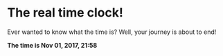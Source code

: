 # The real time clock!

Ever wanted to know what the time is? Well, your journey is about to end!

**The time is Nov 01, 2017, 21:58**